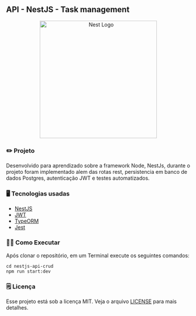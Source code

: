 ## API - NestJS - Task management

<p align="center">
  <a href="http://nestjs.com/" target="blank"><img src="https://nestjs.com/img/logo_text.svg" width="320" alt="Nest Logo" /></a>
</p>

### ✏️ Projeto

Desenvolvido para aprendizado sobre a framework Node, NestJs, durante o projeto foram implementado alem das rotas rest, persistencia em banco de dados Postgres, autenticação JWT e testes automatizados.

### 🖥 Tecnologias usadas

- [NestJS](https://nestjs.com/)
- [JWT](https://jwt.io/)
- [TypeORM](https://typeorm.io/#/)
- [Jest](https://jestjs.io/)

### 🏃‍♀️ Como Executar

Após clonar o repositório, em um Terminal execute os seguintes comandos:

    cd nestjs-api-crud
    npm run start:dev


### 🗒 Licença

Esse projeto está sob a licença MIT. Veja o arquivo [LICENSE](https://github.com/kayotimoteo/nestjs-api-crud/blob/master/LICENSE) para mais detalhes.